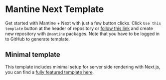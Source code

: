 # Mantine Next Template

Get started with Mantine + Next with just a few button clicks.
Click `Use this template` button at the header of repository or [follow this link](https://github.com/mantinedev/mantine-next-template/generate) and create new repository with `@mantine` packages. Note that you have to be logged in to GitHub to generate template.

## Minimal template

This template includes minimal setup for server side rendering with Next.js, you can find a [fully featured template here](https://github.com/mantinedev/mantine-next-template).
